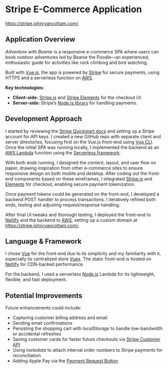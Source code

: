 # Stripe E-Commerce Application

https://stripe.johnryancottam.com/

## Application Overview

_Adventure with Beanie_ is a responsive e-commerce SPA where users can book outdoor adventures led by Beanie the Poodle—an experienced, enthusiastic guide for activities like rock climbing and bird watching.

Built with [Vue.js](https://vuejs.org/), the app is powered by [Stripe](https://stripe.com/) for secure payments, using HTTPS and a serverless function on [AWS](https://aws.amazon.com/).

**Key technologies:**

- **Client-side:** [Stripe.js](https://stripe.com/docs/web/setup) and [Stripe Elements](https://stripe.com/payments/elements) for the checkout UI.
- **Server-side:** Stripe’s [Node.js library](https://stripe.com/docs/libraries#node) for handling payments.

## Development Approach

I started by reviewing the [Stripe Quickstart docs](https://stripe.com/docs/development) and setting up a Stripe account for API keys. I created a new GitHub repo with separate client and server directories, focusing first on the Vue.js front-end using [Vue CLI](https://cli.vuejs.org/). Once the initial SPA was running locally, I implemented the backend as an [AWS Lambda](https://aws.amazon.com/lambda/) function using the [Serverless framework](https://serverless.com/).

With both ends running, I designed the content, layout, and user flow on paper, drawing inspiration from other e-commerce sites to ensure responsive design on both mobile and desktop. After coding out the front-end components based on these wireframes, I integrated [Stripe.js](https://stripe.com/docs/web/setup) and [Elements](https://stripe.com/payments/elements) for checkout, enabling secure payment tokenization.

Once payment tokens could be generated on the front-end, I developed a backend POST handler to process transactions. I iteratively refined both ends, testing and adjusting request/response handling.

After final UI tweaks and thorough testing, I deployed the front-end to [Netlify](https://www.netlify.com/) and the backend to [AWS](https://aws.amazon.com/), setting up a custom domain at https://stripe.johnryancottam.com/.

## Language & Framework

I chose [Vue](https://vuejs.org/) for the front-end due to its simplicity and my familiarity with it, especially its centralized store [Vuex](https://vuex.vuejs.org/). The static front-end is hosted on [Netlify](https://www.netlify.com/) for CDN-backed performance.

For the backend, I used a serverless [Node.js](https://nodejs.org/en/) Lambda for its lightweight, flexible, and fast deployment.

## Potential Improvements

Future enhancements could include:

- Capturing customer billing address and email
- Sending email confirmations
- Persisting the shopping cart with _localStorage_ to handle low-bandwidth or accidental refreshes
- Saving customer cards for faster future checkouts via [Stripe Customer API](https://stripe.com/docs/saving-cards)
- Using _metadata_ to attach internal order numbers to Stripe payments for reconciliation
- Adding Apple Pay via the [Payment Request Button](https://stripe.com/docs/stripe-js/elements/payment-request-button#payment-request-button-element)
